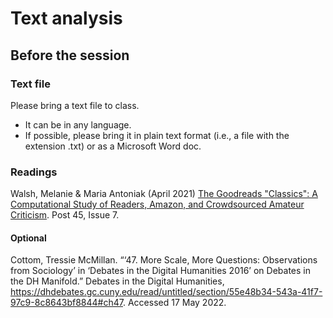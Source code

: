 # Text analysis

## Before the session

### Text file

Please bring a text file to class. 
* It can be in any language. 
* If possible, please bring it in plain text format (i.e., a file with the extension .txt) or as a Microsoft Word doc. 

### Readings

Walsh, Melanie & Maria Antoniak (April 2021) [The Goodreads "Classics": A Computational Study of Readers, Amazon, and Crowdsourced Amateur Criticism](https://post45.org/2021/04/the-goodreads-classics-a-computational-study-of-readers-amazon-and-crowdsourced-amateur-criticism/). Post 45, Issue 7.

#### Optional

Cottom, Tressie McMillan. “‘47. More Scale, More Questions: Observations from Sociology’ in ‘Debates in the Digital Humanities 2016’ on Debates in the DH Manifold.” Debates in the Digital Humanities, https://dhdebates.gc.cuny.edu/read/untitled/section/55e48b34-543a-41f7-97c9-8c8643bf8844#ch47. Accessed 17 May 2022.
